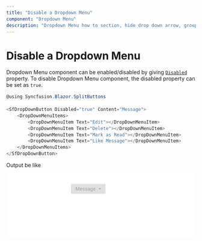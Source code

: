 ```yaml
---
title: "Disable a Dropdown Menu"
component: "Dropdown Menu"
description: "Dropdown Menu how to section, hide drop down arrow, group popup items using list view component, dialog open on popup item click."
---
```


# Disable a Dropdown Menu

Dropdown Menu component can be enabled/disabled by giving [`Disabled`](https://help.syncfusion.com/cr/blazor/Syncfusion.Blazor.SplitButtons.SfDropDownButton.html#Syncfusion_Blazor_SplitButtons_SfDropDownButton_Disabled) property.
To disable Dropdown Menu component, the disabled property can be set as `true`.

```csharp
@using Syncfusion.Blazor.SplitButtons

<SfDropDownButton Disabled="true" Content="Message">
    <DropDownMenuItems>
        <DropDownMenuItem Text="Edit"></DropDownMenuItem>
        <DropDownMenuItem Text="Delete"></DropDownMenuItem>
        <DropDownMenuItem Text="Mark as Read"></DropDownMenuItem>
        <DropDownMenuItem Text="Like Message"></DropDownMenuItem>
    </DropDownMenuItems>
</SfDropDownButton>
```

Output be like

![Button Sample](./../images/ddb-disable.png)